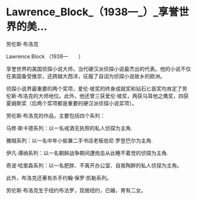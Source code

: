 # Lawrence_Block_（1938—_）_享誉世界的美...

劳伦斯·布洛克

Lawrence Block （1938—　　）

享誉世界的美国侦探小说大师，当代硬汉派侦探小说最杰出的代表。他的小说不仅在美国备受推崇，还跨越大西洋，征服了自诩为侦探小说故乡的欧洲。

侦探小说界最重要的两个奖项，爱伦·坡奖的终身成就奖和钻石匕首奖均肯定了劳伦斯·布洛克的大师地位。此外，他还曾三获爱伦·坡奖，两获马耳他之鹰奖，四获夏姆斯奖（后两个奖项都是重要的硬汉派侦探小说奖项）。

劳伦斯·布洛克的作品，主要包括四个系列：

马修·斯卡德系列：以一名戒酒无执照的私人侦探为主角.

雅贼系列：以一名中年小偷兼二手书店老板伯尼·罗登巴尔为主角.

伊凡·谭纳系列：以一名朝鲜战争期间遭炮击从此睡不着觉的侦探为主角.

奇波·哈里森系列：以一名肥胖、不离开办公室、自我陶醉的私人侦探为主角。

此外，布洛克还著有杀手约翰·保罗·凯勒系列。

劳伦斯·布洛克生于纽约布法罗，现居纽约，已婚，育有二女。